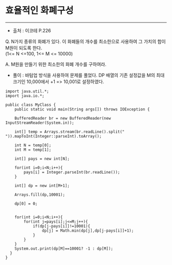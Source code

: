 # 효율적인 화폐구성
---
- 출처 : 이코테 P.226

Q. N가지 종류의 화폐가 있다. 이 화폐들의 개수를 최소한으로 사용하여 그 가치의 합이 M원이 되도록 한다. <BR/>
(1<= N <=100, 1<= M <= 10000)

A.  M원을 만들기 위한 최소한의 화폐 개수를 구하여라.

- 풀이 : 바텀업 방식을 사용하여 문제를 풀었다. DP 배열의 기존 설정값을 M의 최대 크기인 10,000에서 +1 => 10,001로 설정하였다.

```
import java.util.*;
import java.io.*;

public class MyClass {
    public static void main(String args[]) throws IOException {
    
    BufferedReader br = new BufferedReader(new InputStreamReader(System.in));
    
    int[] temp = Arrays.stream(br.readLine().split(" ")).mapToInt(Integer::parseInt).toArray();
    
    int N = temp[0];
    int M = temp[1];
    
    int[] pays = new int[N];
    
    for(int i=0;i<N;i++){
        pays[i] = Integer.parseInt(br.readLine());    
    }
    
    int[] dp = new int[M+1];
    
    Arrays.fill(dp,10001);
    
    dp[0] = 0;
    

    for(int i=0;i<N;i++){
        for(int j=pays[i];j<=M;j++){
            if(dp[j-pays[i]]!=10001){
                dp[j] = Math.min(dp[j],dp[j-pays[i]]+1);
            }
        }
    }
    System.out.print(dp[M]==10001? -1 : dp[M]);
  }
}
```
